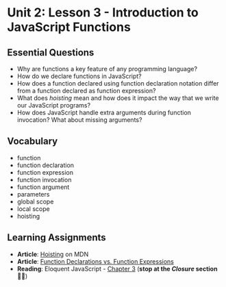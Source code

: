 # Unit 2: Lesson 3 - Introduction to JavaScript Functions

## Essential Questions
* Why are functions a key feature of any programming language?
* How do we declare functions in JavaScript?
* How does a function declared using function declaration notation differ from a function declared as function expression?
* What does _hoisting_ mean and how does it impact the way that we write our JavaScript programs?
* How does JavaScript handle extra arguments during function invocation? What about missing arguments?

## Vocabulary
* function
* function declaration
* function expression
* function invocation
* function argument
* parameters
* global scope
* local scope
* hoisting

## Learning Assignments
* **Article**: [Hoisting](https://developer.mozilla.org/en-US/docs/Glossary/Hoisting) on MDN
* **Article**: [Function Declarations vs. Function Expressions](https://medium.com/@mandeep1012/function-declarations-vs-function-expressions-b43646042052)
* **Reading**: Eloquent JavaScript - [Chapter 3](https://eloquentjavascript.net/03_functions.html) (**stop at the _Closure_ section**✋🏽)

